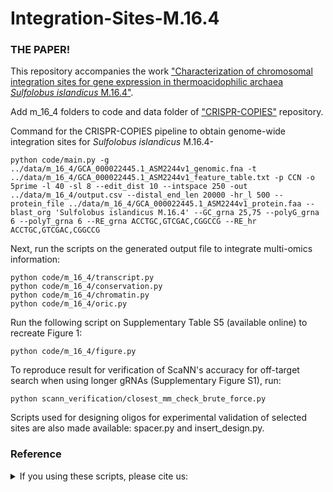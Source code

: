 # Integration-Sites-M.16.4

### THE PAPER!
This repository accompanies the work ["Characterization of chromosomal integration sites for gene expression in thermoacidophilic archaea *Sulfolobus islandicus* M.16.4"](https://www.google.com).

Add m_16_4 folders to code and data folder of ["CRISPR-COPIES"](https://github.com/Zhao-Group/COPIES) repository.

Command for the CRISPR-COPIES pipeline to obtain genome-wide integration sites for *Sulfolobus islandicus* M.16.4- 
```
python code/main.py -g ../data/m_16_4/GCA_000022445.1_ASM2244v1_genomic.fna -t ../data/m_16_4/GCA_000022445.1_ASM2244v1_feature_table.txt -p CCN -o 5prime -l 40 -sl 8 --edit_dist 10 --intspace 250 -out ../data/m_16_4/output.csv --distal_end_len 20000 -hr_l 500 --protein_file ../data/m_16_4/GCA_000022445.1_ASM2244v1_protein.faa --blast_org 'Sulfolobus islandicus M.16.4' --GC_grna 25,75 --polyG_grna 6 --polyT_grna 6 --RE_grna ACCTGC,GTCGAC,CGGCCG --RE_hr ACCTGC,GTCGAC,CGGCCG
```

Next, run the scripts on the generated output file to integrate multi-omics information:
```
python code/m_16_4/transcript.py
python code/m_16_4/conservation.py
python code/m_16_4/chromatin.py
python code/m_16_4/oric.py
```

Run the following script on Supplementary Table S5 (available online) to recreate Figure 1:
```
python code/m_16_4/figure.py
```

To reproduce result for verification of ScaNN's accuracy for off-target search when using longer gRNAs (Supplementary Figure S1), run:
```
python scann_verification/closest_mm_check_brute_force.py
```

Scripts used for designing oligos for experimental validation of selected sites are also made available: spacer.py and insert_design.py.


### Reference
<details>
<summary>If you using these scripts, please cite us:</summary>

```bibtex

```
</details>

